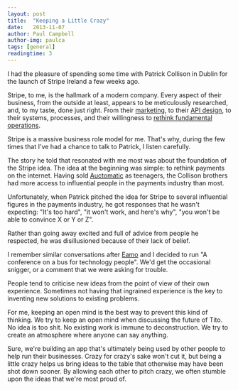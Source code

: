 ```yaml
---
layout: post
title:  "Keeping a Little Crazy"
date:   2013-11-07
author: Paul Campbell
author-img: paulca
tags: [general]
readingtime: 3
---
```


I had the pleasure of spending some time with Patrick Collison in Dublin for the launch of Stripe Ireland a few weeks ago.

Stripe, to me, is the hallmark of a modern company. Every aspect of their business, from the outside at least, appears to be meticulously researched, and, to my taste, done just right. From their [marketing](http://stripe.com), to their [API design](http://stripe.com/api), to their systems, processes, and their willingness to [rethink fundamental operations](https://stripe.com/blog/email-transparency).

Stripe is a massive business role model for me. That's why, during the few times that I've had a chance to talk to Patrick, I listen carefully.

The story he told that resonated with me most was about the foundation of the Stripe idea. The idea at the beginning was simple: to rethink payments on the internet. Having sold [Auctomatic](http://auctomatic.com/) as teenagers, the Collison brothers had more access to influential people in the payments industry than most.

Unfortunately, when Patrick pitched the idea for Stripe to several influential figures in the payments industry, he got responses that he wasn't expecting: "It's too hard", "it won't work, and here's why", "you won't be able to convince X or Y or Z".

Rather than going away excited and full of advice from people he respected, he was disillusioned because of their lack of belief.

I remember similar conversations after [Eamo](http://twitter.com/eamonleonard) and I decided to run "A conference on a bus for technology people". We'd get the occasional snigger, or a comment that we were asking for trouble.

People tend to criticise new ideas from the point of view of their own experience. Sometimes not having that ingrained experience is the key to inventing new solutions to existing problems.

For me, keeping an open mind is the best way to prevent this kind of thinking. We try to keep an open mind when discussing the future of Tito. No idea is too shit. No existing work is immune to deconstruction.  We try to create an atmosphere where anyone can say anything. 

Sure, we're building an app that's ultimately being used by other people to help run their businesses. Crazy for crazy's sake won't cut it, but being a little crazy helps us bring ideas to the table that otherwise may have been shot down sooner. By allowing each other to pitch crazy, we often stumble upon the ideas that we're most proud of.